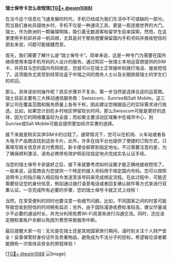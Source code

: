 **瑞士保号卡怎么收短信[[TG💪+ @esim1088](https://t.me/s/esim1088)]**

在当今这个信息化飞速发展的时代，手机已经成为我们生活中不可或缺的一部分。而当我们身处异国他乡时，手机不仅是一种通讯工具，更是一扇连接世界的大门。瑞士，作为欧洲的一颗璀璨明珠，吸引着无数游客和留学生前来探索。然而，在这里使用手机却并非一帆风顺，尤其是对于那些想要保留国内手机号码并接收短信的朋友来说，问题可能接踵而至。

首先，我们需要了解什么是“瑞士保号卡”。简单来说，这是一种专门为需要在国外继续使用本国手机号码的人设计的服务。通过购买一张瑞士本地运营商提供的SIM卡，并将其与您的国内号码绑定，您就可以在瑞士正常接听和拨打电话、接收短信了。这项服务尤其受到经常往返于中瑞之间的商务人士以及长期旅居瑞士的学生们的欢迎。

那么，具体该如何操作呢？其实步骤并不复杂。第一步当然是选择合适的运营商。瑞士目前主要有三大移动通信服务商：Swisscom、Sunrise和Salt Mobile。这三家公司在覆盖范围和服务质量上各有千秋，因此建议您根据自己的实际需求进行挑选。比如，如果您计划在乡村地区停留较长时间，那么Swisscom可能是更好的选择，因为它的网络覆盖较为全面；而如果主要活动区域集中在城市中心，则Sunrise或Salt Mobile可能会提供更加经济实惠的选择。

接下来就是购买实体SIM卡的过程了。通常情况下，您可以在机场、火车站或者各大电子产品商店找到这些卡片。此外，许多在线平台也提供了便捷的订购方式，只需填写相关信息并支付费用后，新卡便会邮寄到指定地址。不过需要注意的是，为了确保顺利激活，请务必携带有效护照前往指定地点完成实名认证手续。

当您的瑞士保号卡安装好之后，接下来就要考虑如何设置才能正确地接收短信了。一般来说，运营商会为您提供一个特定的接入号码用于绑定国内号码。您可以按照说明书上的指示输入相应指令发送至该号码来完成绑定流程。在此过程中，可能还需要验证您的身份信息，例如通过拨打语音电话或者回复确认邮件等方式来进行双重认证。一旦完成所有必要的步骤，您的瑞士保号卡就正式上线啦！

当然，在享受便利的同时也要注意一些细节问题。比如，不同国家之间的时差可能导致您收到短信的时间稍有延迟；另外，由于国际漫游收费标准较高，建议尽量减少不必要的通话时长，并充分利用免费Wi-Fi资源来进行沟通交流。同时，还应该定期检查账户余额以免因欠费而导致服务中断。

最后提醒大家一句：无论是在瑞士还是其他国家旅行期间，请时刻关注个人财产安全！妥善保管好身份证件及贵重物品，避免成为不法分子的目标。希望每位读者都能拥有一次愉快且安全的旅程体验！

[[TG💪+ @esim1088](https://t.me/s/esim1088) ![Image](https://i.postimg.cc/4NQfJmqS/Snipaste-2025-05-13-00-14-12.png)]
